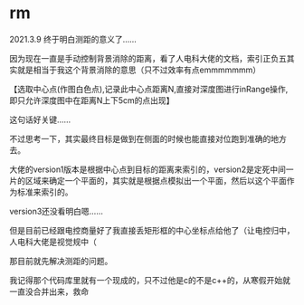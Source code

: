 # rm
2021.3.9
终于明白测距的意义了……

因为现在一直是手动控制背景消除的距离，看了人电科大佬的文档，索引正负五其实就是相当于我这个背景消除的意思（只不过效率有点emmmmmmm）

【选取中心点(作图白色点),记录此中心点距离N,直接对深度图进行inRange操作,即只允许深度图中在距离N上下5cm的点出现】

这句话好关键……

不过思考一下，其实最终目标是做到在侧面的时候也能直接对位跑到准确的地方去。

大佬的version1版本是根据中心点到目标的距离来索引的，version2是定死中间一片的区域来确定一个平面的，其实就是根据点模拟出一个平面，然后以这个平面作为标准来索引的。

version3还没看明白嗯……

但是目前已经跟电控商量好了我直接丢矩形框的中心坐标点给他了（让电控归中，人电科大佬是视觉规中（

那目前就先解决测距的问题。

我记得那个代码库里就有一个现成的，只不过他是c的不是c++的，从寒假开始就一直没合并出来，救命

